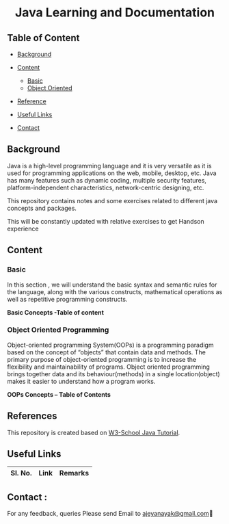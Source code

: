 <h1 align ="Center"> Java Learning and Documentation </h1>

## Table of Content

* [Background](#Background)
* [Content](#content)
    + [Basic](#basic)
    + [Object Oriented](#oops)

* [Reference](#Reference)
* [Useful Links](#useful_links)
* [Contact](#contact)

## <a name="Background"></a>Background

Java is a high-level programming language and it is very versatile as it is used for programming applications on the web, mobile, desktop, etc. Java has many features such as dynamic coding, multiple security features, platform-independent characteristics, network-centric designing, etc.

This repository contains notes and some exercises related to different java concepts and packages.

This will be constantly updated with relative exercises to get Handson experience 

## <a name="content"></a>Content

### <a name="basic"></a>**Basic** 
In this section , we will understand the basic syntax and semantic rules for the language, along with the various constructs, mathematical operations as well as repetitive programming constructs.

**Basic Concepts -Table of content**

### <a name="oops"></a>**Object Oriented Programming** 
Object-oriented programming System(OOPs) is a programming paradigm based on the concept of “objects” that contain data and methods. The primary purpose of object-oriented programming is to increase the flexibility and maintainability of programs. Object oriented programming brings together data and its behaviour(methods) in a single location(object) makes it easier to understand how a program works.

**OOPs Concepts – Table of Contents**
 
## <a name="Reference"></a>References

This repository is created based on [W3-School Java Tutorial](https://www.w3schools.com/java/default.asp).

## <a name="useful_links"></a>Useful Links

| **Sl. No.** | **Link** | **Remarks** |
----------|--------------|--------------

<h2><a name="contact"></a>Contact :</h2>

For any feedback, queries Please send Email to ajeyanayak@gmail.com:star2:


